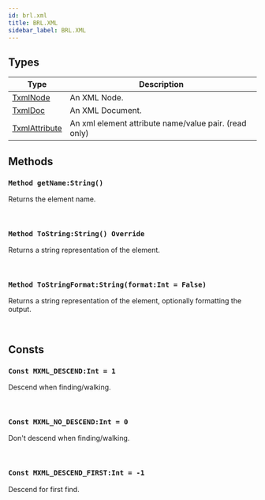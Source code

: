 ```yaml
---
id: brl.xml
title: BRL.XML
sidebar_label: BRL.XML
---
```



## Types
| Type | Description |
|---|---|
| [TxmlNode](../../brl/brl.xml/txmlnode) | An XML Node. |
| [TxmlDoc](../../brl/brl.xml/txmldoc) | An XML Document. |
| [TxmlAttribute](../../brl/brl.xml/txmlattribute) | An xml element attribute name/value pair. (read only) |

## Methods

### `Method getName:String()`

Returns the element name.

<br/>

### `Method ToString:String() Override`

Returns a string representation of the element.

<br/>

### `Method ToStringFormat:String(format:Int = False)`

Returns a string representation of the element, optionally formatting the output.

<br/>

## Consts

### `Const MXML_DESCEND:Int = 1`

Descend when finding/walking.

<br/>

### `Const MXML_NO_DESCEND:Int = 0`

Don't descend when finding/walking.

<br/>

### `Const MXML_DESCEND_FIRST:Int = -1`

Descend for first find.

<br/>

